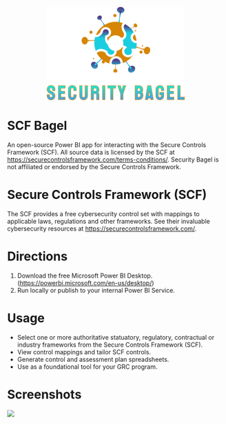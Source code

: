 <p align="center">
  <img src="https://github.com/SecurityBagel/SecurityBagel/blob/main/SecurityBagel.png"/>
</p>

# SCF Bagel
An open-source Power BI app for interacting with the Secure Controls Framework (SCF). 
All source data is licensed by the SCF at https://securecontrolsframework.com/terms-conditions/.
Security Bagel is not affiliated or endorsed by the Secure Controls Framework.

# Secure Controls Framework (SCF) 
The SCF provides a free cybersecurity control set with mappings to applicable laws, regulations and other frameworks.
See their invaluable cybersecurity resources at https://securecontrolsframework.com/.

# Directions
1. Download the free Microsoft Power BI Desktop. (https://powerbi.microsoft.com/en-us/desktop/)  
2. Run locally or publish to your internal Power BI Service.

# Usage
- Select one or more authoritative statuatory, regulatory, contractual or industry frameworks from the Secure Controls Framework (SCF). 
- View control mappings and tailor SCF controls.
- Generate control and assessment plan spreadsheets.
- Use as a foundational tool for your GRC program.
  
# Screenshots
![](https://github.com/SecurityBagel/SecureControlsFramework_PowerBI_/blob/main/Secure%20Controls%20Framework%20%20-%20Power%20BI.gif)

